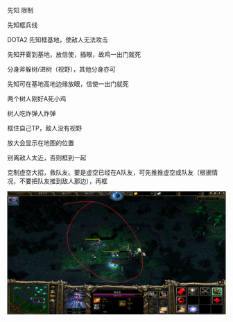 先知	限制

先知框兵线

DOTA2 先知框基地，使敌人无法攻击

先知开雾到基地，放信使，插眼，故鸡一出门就死

分身斧躲树/进树（视野），其他分身亦可

先知可在基地高地边缘放眼，信使一出门就死

两个树人刚好A死小鸡

树人吃炸弹人炸弹

框住自己TP，敌人没有视野

放大会显示在地图的位置

别离敌人太近，否则框到一起

克制虚空大招，救队友。要是虚空已经在A队友，可先推推虚空或队友（根据情况，不要把队友推到敌人那边），再框

<img src="./img/打野位置.png" alt="先知打野位置" style="zoom: 50%;" align="left" />